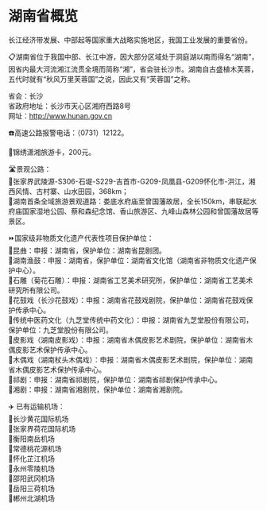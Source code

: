 # 湖南省概览  
长江经济带发展、中部起等国家重大战略实施地区，我国工业发展的重要省份。  
  
📋湖南省位于我国中部、长江中游，因大部分区域处于洞庭湖以南而得名“湖南”，因省内最大河流湘江流贯全境而简称“湘”，省会驻长沙市。湖南自古盛植木芙蓉，五代时就有“秋风万里芙蓉国”之说，因此又有“芙蓉国”之称。  

省会：长沙  
省政府地址：长沙市天心区湘府西路8号  
网址：http://www.hunan.gov.cn  
  
☎️高速公路报警电话：（0731）12122。  
  
🧭锦绣潇湘旅游卡，200元。  

🛣️景观公路：  
🔸张家界武陵源-S306-石堤-S229-吉首市-G209-凤凰县-G209怀化市-洪江，湘西风情、古村寨、山水田园，368km；  
🔸湖南首条全域旅游景观道路：娄底水府庙至曾国藩故居，全长150km，串联起水府庙国家湿地公园、蔡和森纪念馆、香山旅游区、九峰山森林公园和曾国藩故居等景区。  
  
⏩国家级非物质文化遗产代表性项目保护单位：  
🔸昆曲：申报：湖南省，保护单位：湖南省昆剧团。  
🔸湖南渔鼓：申报：湖南省，保护单位：湖南省文化馆（湖南省非物质文化遗产保护中心）。  
🔸石雕（菊花石雕）：申报：湖南省工艺美术研究所，保护单位：湖南省工艺美术研究所有限公司。  
🔸花鼓戏（长沙花鼓戏）：申报：湖南省花鼓戏剧院，保护单位：湖南省花鼓戏保护传承中心。  
🔸传统中医药文化（九芝堂传统中药文化）：申报：湖南省九芝堂股份有限公司，保护单位：九芝堂股份有限公司。  
🔸皮影戏（湖南皮影戏）：申报：湖南省木偶皮影艺术剧院，保护单位：湖南省木偶皮影艺术保护传承中心。  
🔸木偶戏（湖南杖头木偶戏）：申报：湖南省木偶皮影艺术剧院，保护单位：湖南省木偶皮影艺术保护传承中心。  
🔸祁剧：申报：湖南省祁剧院，保护单位：湖南省祁剧保护传承中心。  
🔸湘剧：申报：湖南省湘剧院，保护单位：湖南省湘剧院。    
  
✈️ 已有运输机场：  
🔸长沙黄花国际机场  
🔸张家界荷花国际机场  
🔸衡阳南岳机场  
🔸常德桃花源机场  
🔸怀化芷江机场  
🔸永州零陵机场  
🔸邵阳武冈机场  
🔸岳阳三荷机场  
🔸郴州北湖机场  
